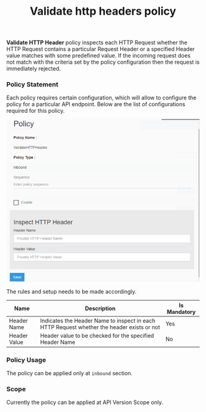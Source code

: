 ﻿---
title: "Validate http headers policy"
toc: true
tag: developers
category: "API Management"
---
**Validate HTTP Header** policy inspects each HTTP Request whether the HTTP Request contains a particular 
Request Header or a specified Header value matches with some predefined value. If the incoming request
does not match with the criteria set by the policy configuration then the request is immediately 
rejected.

### Policy Statement

Each policy requires certain configuration, which will allow to configure the policy for a particular API endpoint. 
Below are the list of configurations required for this policy.

![Validate H T T P Header Policy](../media/ValidateHTTPHeaderPolicy.PNG)

The rules and setup needs to be made accordingly. 

|Name|Description|Is Mandatory
|-----------|--------------------|----------
|Header Name|Indicates the Header Name to inspect in each HTTP Request whether the header exists or not|Yes|
|Header Value|Header value to be checked for the specified Header Name|No

### Policy Usage

The policy can be applied only at `inbound` section.

### Scope

Currently the policy can be applied at API Version Scope only.
